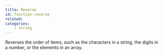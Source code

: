 ```yaml
---
title: Reverse
id: function-reverse
related:
categories:
    - string
---
```


Reverses the order of items, such as the characters in a string, the digits in a number, or the elements in an array.
